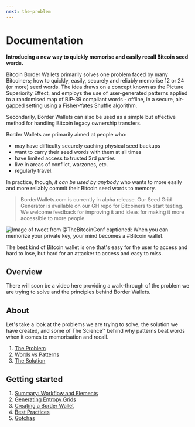```yaml
---
next: the-problem
---
```


# Documentation

**Introducing a new way to quickly memorise and easily recall Bitcoin seed words.**

Bitcoin Border Wallets primarily solves one problem faced by many Bitcoiners; how to quickly, easily, securely and reliably memorise 12 or 24 (or more) seed words. The idea draws on a concept known as the Picture Superiority Effect, and employs the use of user-generated patterns applied to a randomised map of BIP-39 compliant words - offline, in a secure, air-gapped setting using a Fisher-Yates Shuffle algorithm.

Secondarily, Border Wallets can also be used as a simple but effective method for handling Bitcoin legacy ownership transfers.

Border Wallets are primarily aimed at people who:

- may have difficulty securely caching physical seed backups
- want to carry their seed words with them at all times
- have limited access to trusted 3rd parties
- live in areas of conflict, warzones, etc.
- regularly travel.

In practice, though, _it can be used by anybody_ who wants to more easily and more reliably commit their Bitcoin seed words to memory.

> BorderWallets.com is currently in alpha release. Our Seed Grid Generator is available on our GH repo for Bitcoiners to start testing. We welcome feedback for improving it and ideas for making it more accessible to more people.

![Image of tweet from @TheBitcoinConf captioned: When you can memorize your private key, your mind becomes a #Bitcoin wallet.](/mind_bitcoin_wallet_tweet.png)

The best kind of Bitcoin wallet is one that's easy for the user to access and hard to lose, but hard for an attacker to access and easy to miss.

## Overview

There will soon be a video here providing a walk-through of the problem we are trying to solve and the principles behind Border Wallets.

## About

Let's take a look at the problems we are trying to solve, the solution we have created, and some of The Science™️ behind why patterns beat words when it comes to memorisation and recall.

1. [The Problem](/docs/the-problem)
1. [Words vs Patterns](/docs/words-vs-patterns)
1. [The Solution](/docs/the-solution)

## Getting started

1. [Summary: Workflow and Elements](/docs/workflow-and-elements)
1. [Generating Entropy Grids](/docs/generating-entropy-grids)
1. [Creating a Border Wallet](/docs/creating-a--border-wallet)
1. [Best Practices](/docs/best-practices)
1. [Gotchas](/docs/gotchas)
